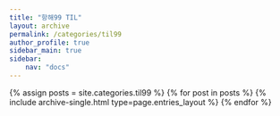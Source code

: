 ```yaml
---
title: "항해99 TIL"
layout: archive
permalink: /categories/til99
author_profile: true
sidebar_main: true
sidebar:
    nav: "docs"
---
```


{% assign posts = site.categories.til99 %}
{% for post in posts %} {% include archive-single.html type=page.entries_layout %} {% endfor %}